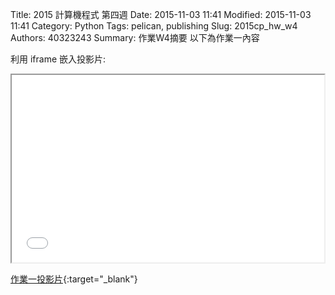 Title: 2015 計算機程式 第四週
Date: 2015-11-03 11:41
Modified: 2015-11-03 11:41
Category: Python
Tags: pelican, publishing
Slug: 2015cp_hw_w4
Authors: 40323243
Summary: 作業W4摘要
以下為作業一內容

利用 iframe 嵌入投影片:

<iframe src="simplest2.html" width="500" height="300"></iframe>

[作業一投影片](simplest2.html){:target="_blank"}


